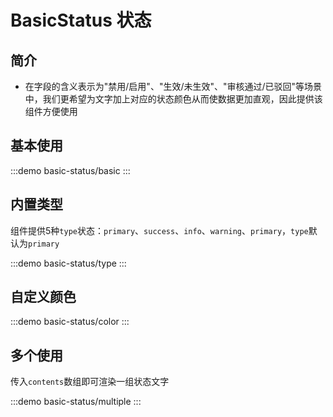 # BasicStatus 状态

## 简介

- 在字段的含义表示为"禁用/启用"、"生效/未生效"、"审核通过/已驳回"等场景中，我们更希望为文字加上对应的状态颜色从而使数据更加直观，因此提供该组件方便使用

## 基本使用

:::demo
basic-status/basic
:::

## 内置类型

组件提供5种`type`状态：`primary`、`success`、`info`、`warning`、`primary`，`type`默认为`primary`

:::demo
basic-status/type
:::

## 自定义颜色

:::demo
basic-status/color
:::

## 多个使用

传入`contents`数组即可渲染一组状态文字

:::demo
basic-status/multiple
:::
